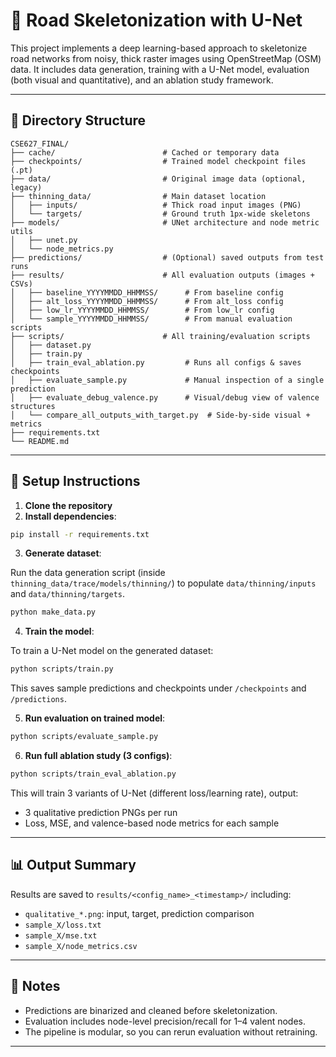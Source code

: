 # 🚗 Road Skeletonization with U-Net

This project implements a deep learning-based approach to skeletonize road networks from noisy, thick raster images using OpenStreetMap (OSM) data. It includes data generation, training with a U-Net model, evaluation (both visual and quantitative), and an ablation study framework.

---

## 📁 Directory Structure

```
CSE627_FINAL/
├── cache/                        # Cached or temporary data
├── checkpoints/                  # Trained model checkpoint files (.pt)
├── data/                         # Original image data (optional, legacy)
├── thinning_data/                # Main dataset location
│   ├── inputs/                   # Thick road input images (PNG)
│   └── targets/                  # Ground truth 1px-wide skeletons
├── models/                       # UNet architecture and node metric utils
│   ├── unet.py
│   └── node_metrics.py
├── predictions/                  # (Optional) saved outputs from test runs
├── results/                      # All evaluation outputs (images + CSVs)
│   ├── baseline_YYYYMMDD_HHMMSS/      # From baseline config
│   ├── alt_loss_YYYYMMDD_HHMMSS/      # From alt_loss config
│   ├── low_lr_YYYYMMDD_HHMMSS/        # From low_lr config
│   └── sample_YYYYMMDD_HHMMSS/        # From manual evaluation scripts
├── scripts/                      # All training/evaluation scripts
│   ├── dataset.py
│   ├── train.py
│   ├── train_eval_ablation.py         # Runs all configs & saves checkpoints
│   ├── evaluate_sample.py             # Manual inspection of a single prediction
│   ├── evaluate_debug_valence.py      # Visual/debug view of valence structures
│   └── compare_all_outputs_with_target.py  # Side-by-side visual + metrics
├── requirements.txt
└── README.md
```

---

## 🧩 Setup Instructions

1. **Clone the repository**
2. **Install dependencies**:

```bash
pip install -r requirements.txt
```

3. **Generate dataset**:

Run the data generation script (inside `thinning_data/trace/models/thinning/`) to populate `data/thinning/inputs` and `data/thinning/targets`.

```bash
python make_data.py
```

4. **Train the model**:

To train a U-Net model on the generated dataset:
```bash
python scripts/train.py
```

This saves sample predictions and checkpoints under `/checkpoints` and `/predictions`.

5. **Run evaluation on trained model**:
```bash
python scripts/evaluate_sample.py
```

6. **Run full ablation study (3 configs)**:
```bash
python scripts/train_eval_ablation.py
```

This will train 3 variants of U-Net (different loss/learning rate), output:
- 3 qualitative prediction PNGs per run
- Loss, MSE, and valence-based node metrics for each sample

---

## 📊 Output Summary

Results are saved to `results/<config_name>_<timestamp>/` including:
- `qualitative_*.png`: input, target, prediction comparison
- `sample_X/loss.txt`
- `sample_X/mse.txt`
- `sample_X/node_metrics.csv`

---

## 📌 Notes

- Predictions are binarized and cleaned before skeletonization.
- Evaluation includes node-level precision/recall for 1–4 valent nodes.
- The pipeline is modular, so you can rerun evaluation without retraining.

---



